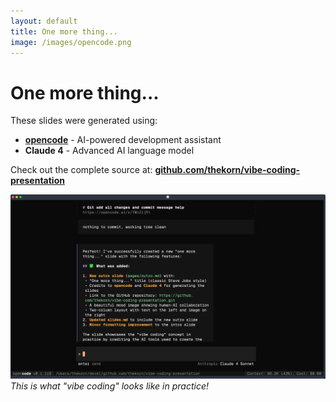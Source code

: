 ```yaml
---
layout: default
title: One more thing...
image: /images/opencode.png
---
```


# One more thing...

<div class="grid grid-cols-2 gap-4">
<div>
These slides were generated using:

- **[opencode](https://opencode.ai)** - AI-powered development assistant
- **Claude 4** - Advanced AI language model

Check out the complete source at:
**[github.com/thekorn/vibe-coding-presentation](https://github.com/thekorn/vibe-coding-presentation.git)**
</div>
<div>
    <img src="./images/opencode.png" />
</div>
</div>

<div class="mt-8 text-sm opacity-75">
  <em>This is what "vibe coding" looks like in practice!</em>
</div>
